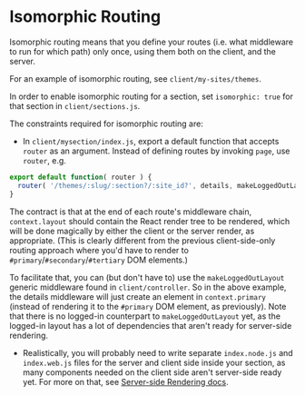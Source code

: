 Isomorphic Routing
==================

Isomorphic routing means that you define your routes (i.e. what middleware to
run for which path) only once, using them both on the client, and the server.

For an example of isomorphic routing, see `client/my-sites/themes`.

In order to enable isomorphic routing for a section, set `isomorphic: true`
for that section in `client/sections.js`.

The constraints required for isomorphic routing are:
* In `client/mysection/index.js`, export a default function that accepts
`router` as an argument. Instead of defining routes by invoking `page`, use
`router`, e.g.

```js
export default function( router ) {
  router( '/themes/:slug/:section?/:site_id?', details, makeLoggedOutLayout );
}
```

The contract is that at the end of each route's middleware chain, `context.layout`
should contain the React render tree to be rendered, which will be done magically
by either the client or the server render, as appropriate. (This is clearly
different from the previous client-side-only routing approach where you'd have
to render to `#primary`/`#secondary`/`#tertiary` DOM elements.)

To facilitate that, you can (but don't have to) use the `makeLoggedOutLayout`
generic middleware found in `client/controller`. So in the above example, the
details middleware will just create an element in `context.primary` (instead of
rendering it to the `#primary` DOM element, as previously).
Note that there is no logged-in counterpart to `makeLoggedOutLayout` yet, as the
logged-in layout has a lot of dependencies that aren't ready for server-side
rendering.

* Realistically, you will probably need to write separate `index.node.js` and
`index.web.js` files for the server and client side inside your section, as many
components needed on the client side aren't server-side ready yet. For more on
that, see [Server-side Rendering docs](/docs/server-side-rendering.md).
